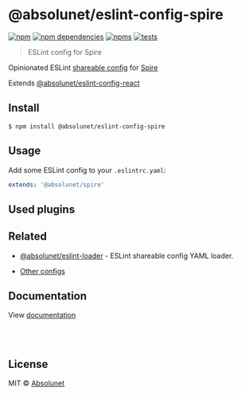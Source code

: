 # @absolunet/eslint-config-spire

[![npm](https://img.shields.io/npm/v/@absolunet/eslint-config-spire.svg)](https://www.npmjs.com/package/@absolunet/eslint-config-spire)
[![npm dependencies](https://david-dm.org/absolunet/eslint-config/status.svg?path=packages/spire)](https://david-dm.org/absolunet/eslint-config?path=packages/spire)
[![npms](https://badges.npms.io/%40absolunet%2Feslint-config-spire.svg)](https://npms.io/search?q=%40absolunet%2Feslint-config-spire)
[![tests](https://github.com/absolunet/eslint-config/workflows/tests/badge.svg?branch=master)](https://github.com/absolunet/eslint-config/actions?query=workflow%3Atests+branch%3Amaster)

> ESLint config for Spire

Opinionated ESLint [shareable config](https://eslint.org/docs/developer-guide/shareable-configs.html) for [Spire](https://www.episerver.com/products/b2b-commerce-cloud)

Extends [@absolunet/eslint-config-react](https://github.com/absolunet/eslint-config)


## Install

```
$ npm install @absolunet/eslint-config-spire
```


## Usage

Add some ESLint config to your `.eslintrc.yaml`:

```yaml
extends: '@absolunet/spire'
```


## Used plugins




## Related

- [@absolunet/eslint-loader](https://github.com/absolunet/node-eslint-loader) - ESLint shareable config YAML loader.

- [Other configs](https://github.com/absolunet/eslint-config)


## Documentation

View [documentation](https://documentation.absolunet.com/eslint-config/spire)






<br><br>

## License
MIT © [Absolunet](https://absolunet.com)

